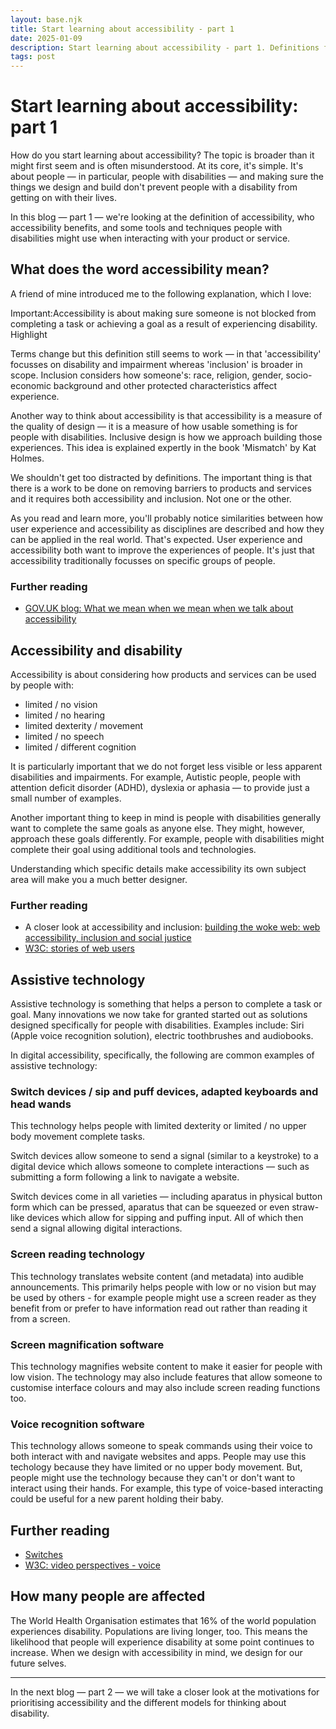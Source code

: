 ```yaml
---
layout: base.njk
title: Start learning about accessibility - part 1
date: 2025-01-09
description: Start learning about accessibility - part 1. Definitions for accessibility, who it benefits and how people with disabilities may interact with your product or service. 
tags: post
---
```


# Start learning about accessibility: part 1  

How do you start learning about accessibility? The topic is broader than it might first seem and is often misunderstood. At its core, it's simple. It's about people &mdash; in particular, people with disabilities &mdash; and making sure the things we design and build don't prevent people with a disability from getting on with their lives. 

In this blog &mdash; part 1 &mdash; we're looking at the definition of accessibility, who accessibility benefits, and some tools and techniques people with disabilities might use when interacting with your product or service.

## What does the word accessibility mean?

A friend of mine introduced me to the following explanation, which I love:

<p class="highlight">
<span class="visually-hidden">Important:</span>Accessibility is about making sure someone is not blocked from completing a task or achieving a goal as a result of experiencing disability.
<span class="tag" aria-hidden="true">Highlight</span>
</p>



Terms change but this definition still seems to work &mdash; in that 'accessibility' focusses on disability and impairment whereas 'inclusion' is broader in scope. Inclusion considers how someone's: race, religion, gender, socio-economic background and other protected characteristics affect experience. 

Another way to think about accessibility is that accessibility is a measure of the quality of design &mdash; it is a measure of how usable something is for people with disabilities. Inclusive design is how we approach building those experiences. This idea is explained expertly in the book 'Mismatch' by Kat Holmes. 

We shouldn't get too distracted by definitions. The important thing is that there is a work to be done on removing barriers to products and services and it requires both accessibility and inclusion. Not one or the other. 

As you read and learn more, you'll probably notice similarities between how user experience and accessibility as disciplines are described and how they can be applied in the real world. That's expected. User experience and accessibility both want to improve the experiences of people. It's just that accessibility traditionally focusses on specific groups of people. 

### Further reading
- [GOV.UK blog: What we mean when we mean when we talk about accessibility](https://accessibility.blog.gov.uk/2016/05/16/what-we-mean-when-we-talk-about-accessibility-2/) 


## Accessibility and disability 

Accessibility is about considering how products and services can be used by people with:

- limited / no vision
- limited / no hearing
- limited dexterity / movement 
- limited / no speech
- limited / different cognition

It is particularly important that we do not forget less visible or less apparent disabilities and impairments. For example, Autistic people, people with attention deficit disorder (ADHD), dyslexia or aphasia &mdash; to provide just a small number of examples. 

Another important thing to keep in mind is people with disabilities generally want to complete the same goals as anyone else. They might, however, approach these goals differently. For example, people with disabilities might complete their goal using additional tools and technologies. 

Understanding which specific details make accessibility its own subject area will make you a much better designer.

### Further reading
- A closer look at accessibility and inclusion: [building the woke web: web accessibility, inclusion and social justice](https://alistapart.com/article/building-the-woke-web/) 
- [W3C: stories of web users](https://www.w3.org/WAI/people-use-web/user-stories/)

## Assistive technology 

Assistive technology is something that helps a person to complete a task or goal. Many innovations we now take for granted started out as solutions designed specifically for people with disabilities. Examples include: Siri (Apple voice recognition solution), electric toothbrushes and audiobooks. 

In digital accessibility, specifically, the following are common examples of assistive technology:

### Switch devices / sip and puff devices, adapted keyboards and head wands
This technology helps people with limited dexterity or limited / no upper body movement complete tasks.

Switch devices allow someone to send a signal (similar to a keystroke) to a digital device which allows someone to complete interactions &mdash; such as submitting a form following a link to navigate a website. 

Switch devices come in all varieties &mdash; including aparatus in physical button form which can be pressed, aparatus that can be squeezed or even straw-like devices which allow for sipping and puffing input. All of which then send a signal allowing digital interactions. 

### Screen reading technology
This technology translates website content (and metadata) into audible announcements. This primarily helps people with low or no vision but may be used by others - for example people might use a screen reader as they benefit from or prefer to have information read out rather than reading it from a screen. 

### Screen magnification software
This technology magnifies website content to make it easier for people with low vision. The technology may also include features that allow someone to customise interface colours and may also include screen reading functions too. 

### Voice recognition software
This technology allows someone to speak commands using their voice to both interact with and navigate websites and apps. People may use this techology because they have limited or no upper body movement. But, people might use the technology because they can't or don't want to interact using their hands. For example, this type of voice-based interacting could be useful for a new parent holding their baby. 

## Further reading
- [Switches](https://axesslab.com/switches/)
- [W3C: video perspectives - voice](https://www.w3.org/WAI/perspective-videos/voice/)

## How many people are affected
The World Health Organisation estimates that 16% of the world population experiences disability. Populations are living longer, too. This means the likelihood that people will experience disability at some point continues to increase. When we design with accessibility in mind, we design for our future selves. 

<hr>

In the next blog &mdash; part 2 &mdash; we will take a closer look at the motivations for prioritising accessibility and the different models for thinking about disability.
</p>